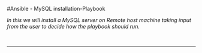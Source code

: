 #Ansible - MySQL installation-Playbook 

*_In this  we will install a MySQL server on Remote host machine taking input from the user to decide how the playbook should run._*  

<br>

----------------------------

<br>




